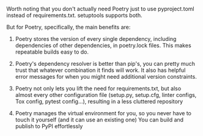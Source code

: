 Worth noting that you don't actually need Poetry just to use pyproject.toml instead of requirements.txt. setuptools supports both.

But for Poetry, specifically, the main benefits are:

1. Poetry stores the version of every single dependency, including dependencies of other dependencies, in poetry.lock files. This makes repeatable builds easy to do.

2. Poetry's dependency resolver is better than pip's, you can pretty much trust that whatever combination it finds will work. It also has helpful error messages for when you might need additional version constraints.

3. Poetry not only lets you lift the need for requirements.txt, but also almost every other configuration file (setup.py, setup.cfg, linter configs, Tox config, pytest config...), resulting in a less cluttered repository

4. Poetry manages the virtual environment for you, so you never have to touch it yourself (and it can use an existing one)
You can build and publish to PyPI effortlessly